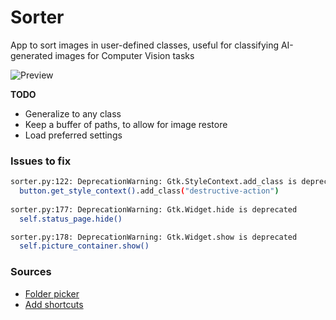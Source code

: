 # Sorter

App to sort images in user-defined classes, useful for classifying AI-generated images for Computer Vision tasks

![Preview](media/app-preview.gif)

**TODO**
- Generalize to any class
- Keep a buffer of paths, to allow for image restore
- Load preferred settings


### Issues to fix

``` bash
sorter.py:122: DeprecationWarning: Gtk.StyleContext.add_class is deprecated
  button.get_style_context().add_class("destructive-action")
  
sorter.py:177: DeprecationWarning: Gtk.Widget.hide is deprecated
  self.status_page.hide()

sorter.py:178: DeprecationWarning: Gtk.Widget.show is deprecated
  self.picture_container.show()
```

### Sources
- [Folder picker](https://www.reddit.com/r/GTK/comments/16mv5fl/unsure_how_to_use_gtkfiledialog_to_return_the/)
- [Add shortcuts](https://www.reddit.com/r/GTK/comments/utesgp/quit_doesnt_work_in_gtk4_with_python/)
